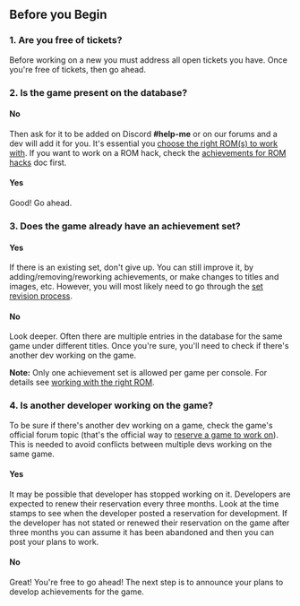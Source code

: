 ## Before you Begin

### 1. Are you free of tickets?

Before working on a new you must address all open tickets you have. Once you're free of tickets, then go ahead.

### 2. Is the game present on the database?  

#### No

Then ask for it to be added on Discord **#help-me** or on our forums and a dev will add it for you. It's essential you [choose the right ROM(s) to work with](Working-with-the-Right-ROM). If you want to work on a ROM hack, check the [achievements for ROM hacks](Achievements-for-ROM-hacks) doc first.

#### Yes

Good! Go ahead.


### 3. Does the game already have an achievement set?  

#### Yes

If there is an existing set, don't give up. You can still improve it, by adding/removing/reworking achievements, or make changes to titles and images, etc. However, you will most likely need to go through the [set revision process](Achievement-Set-Revisions).

#### No

Look deeper. Often there are multiple entries in the database for the same game under different titles. Once you're sure, you'll need to check if there's another dev working on the game.

**Note:** Only one achievement set is allowed per game per console. For details see [working with the right ROM](Working-with-the-Right-ROM).


### 4. Is another developer working on the game?

To be sure if there's another dev working on a game, check the game's official forum topic (that's the official way to [reserve a game to work on](Developers-Code-of-Conduct#reserving-a-game-for-achievement-development)). This is needed to avoid conflicts between multiple devs working on the same game.

#### Yes

It may be possible that developer has stopped working on it. Developers are expected to renew their reservation every three months. Look at the time stamps to see when the developer posted a reservation for development. If the developer has not stated or renewed their reservation on the game after three months you can assume it has been abandoned and then you can post your plans to work.

#### No

Great! You're free to go ahead! The next step is to announce your plans to develop achievements for the game.
